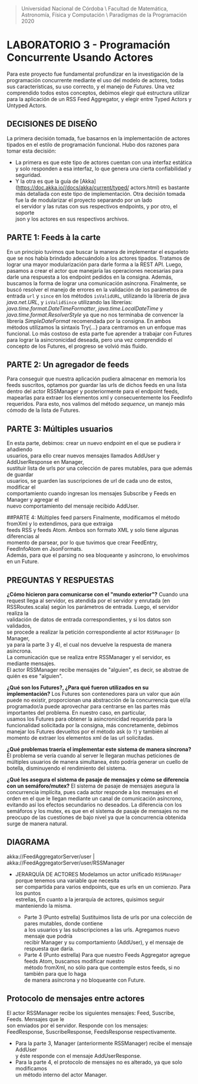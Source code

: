 > Universidad Nacional de Córdoba \ Facultad de Matemática, Astronomía,
Física y Computación \ Paradigmas de la Programación 2020

# LABORATORIO 3 - Programación Concurrente Usando Actores

Para este proyecto fue fundamental profundizar en la investigación  de la
programación concurrente mediante el uso del modelo de actores, todas sus
características, su uso correcto, y el manejo de *Futures*. Una vez comprendido
todos estos conceptos, debimos elegir qué estructura utilizar para la aplicación
de un RSS Feed Aggregator, y elegir entre Typed Actors y Untyped Actors.

## DECISIONES DE DISEÑO
La primera decisión tomada, fue basarnos en la implementación de actores tipados
en el estilo de programación funcional. Hubo dos razones para tomar esta decisión:
- La primera es que este tipo de actores cuentan con una interfaz estática y solo
  responden a esa interfaz, lo que genera una cierta confiabilidad y seguridad.
- Y la otra es que la guía de [Akka](https://doc.akka.io//docs/akka/current/typed/
  actors.html) es bastante más detallada con este tipo de implementación.
Otra decisión tomada fue la de modularizar el proyecto separando por un lado   
el servidor y las rutas con sus respectivos endpoints, y por otro, el soporte  
json y los actores en sus respectivos archivos.

##  PARTE 1: Feeds à la carte
En un principio tuvimos que buscar la manera de implementar el esqueleto que se
nos había brindado adecuándolo a los actores tipados. Tratamos de lograr una
mayor modularización para darle forma a la REST API. Luego, pasamos a crear el
actor que manejaría las operaciones necesarias para darle una respuesta a los
endpoint pedidos en la consigna. Además, buscamos la forma de lograr una
comunicación asíncrona. Finalmente, se buscó resolver el manejo de errores en
la validación de los parámetros de entrada `url` y `since` en los métodos
`isValidURL`, utilizando la librería de java *java.net.URL*, y `isValidSince`
utilizando las librerías: *java.time.format.DateTimeFormatter*,
*java.time.LocalDateTime* y *java.time.format.ResolverStyle* ya que no nos
terminaba de convencer la librería *SimpleDateFormat* recomendada por la consigna.
En ambos métodos utilizamos la sintaxis Try{...} para centrarnos en un enfoque
mas funcional. Lo más costoso de esta parte fue aprender a trabajar con Futures
para lograr la asincronicidad deseada, pero una vez comprendido el concepto de los
Futures, el progreso se volvió más fluido.

## PARTE 2: Un agregador de feeds
Para conseguir que nuestra aplicación pudiera almacenar en memoria los feeds
suscritos, optamos por guardar las urls de dichos feeds en una lista dentro del
actor RSSManager y posteriormente para el endpoint feeds, mapearlas para extraer
los elementos xml y consecuentemente los FeedInfo requeridos. Para esto, nos valimos
del método *sequence*, un manejo más cómodo de la lista de Futures.  

## PARTE 3: Múltiples usuarios  
En esta parte, debimos: crear un nuevo endpoint en el que se pudiera ir añadiendo  
usuarios, para ello crear nuevos mensajes llamados AddUser y AddUserResponse en Manager,  
sustituir lista de urls por una colección de pares mutables, para que además de guardar  
usuarios, se guarden las suscripciones de url de cada uno de estos, modificar el   
comportamiento cuando ingresan los mensajes Subscribe y Feeds en Manager y agregar el  
nuevo comportamiento del mensaje recibido AddUser.

##PARTE 4: Múltiples feed parsers
Finalmente, modificamos el método fromXml y lo extendimos, para que extraiga  
feeds RSS y feeds Atom. Ambos son formato XML y solo tiene algunas diferencias al  
momento de parsear, por lo que tuvimos que crear FeedEntry, FeedInfoAtom en JsonFormats.  
Además, para que el parsing no sea bloqueante y asíncrono, lo envolvimos en un Future.  

## PREGUNTAS Y RESPUESTAS

**¿Cómo hicieron para comunicarse con el "mundo exterior"?**
Cuando una request llega al servidor, es atendida por el servidor y enrutada (en   
RSSRoutes.scala) según los parámetros de entrada. Luego, el servidor realiza la   
validación de datos de entrada correspondientes, y si los datos son validados,  
se procede a realizar la petición correspondiente al actor `RSSManager` (o Manager,  
ya para la parte 3 y 4), el cual nos devuelve la respuesta de manera asíncrona.  
La comunicación que se realiza entre RSSManager y el servidor, es mediante mensajes.  
El actor RSSManager recibe mensajes de "alguien", es decir, se abstrae de
quién es ese "alguien".  

**¿Qué son los Futures?, ¿Para qué fueron utilizados en su implementación?**
Los Futures son contenedores para un valor que aún puede no existir, proporcionan
una abstracción de la concurrencia que el/la programador/a puede aprovechar para
centrarse en las partes más importantes del problema. En nuestro caso, en particular,  
usamos los Futures para obtener la asincronicidad requerida para la funcionalidad
solicitada por la consigna, más concretamente, debimos manejar los Futures devueltos
por el método ask (o `?`) y también al momento de extraer los elementos xml de las
url solicitadas.

**¿Qué problemas traería el implementar este sistema de manera síncrona?**
El problema se vería cuando al server le llegaran muchas peticiones de múltiples
usuarios de manera simultanea, ésto podría generar un cuello de botella, disminuyendo
el rendimiento del sistema.


**¿Qué les asegura el sistema de pasaje de mensajes y cómo se diferencia con un semáforo/mutex?**
El sistema de pasaje de mensajes asegura la concurrencia implícita, pues cada actor
responde a los mensajes en el orden en el que le llegan mediante un canal de
comunicación asíncrono, evitando así los efectos secundarios no deseados. La
diferencia con los semáforos y los mutex, es que en el sistema de pasaje de mensajes
no me preocupo de las cuestiones de bajo nivel ya que la concurrencia obtenida
surge de manera natural.

## DIAGRAMA  
akka://FeedAggregatorServer/user
               |
akka://FeedAggregatorServer/user/RSSManager

- JERARQUÍA DE ACTORES 
Modelamos un actor unificado `RSSManager` porque tenemos una variable que necesita   
ser compartida para varios endpoints, que es urls en un comienzo. Para los puntos  
estrellas, En cuanto a la jerarquía de actores, quisimos seguir manteniendo la misma.  

	- Parte 3 (Punto estrella)
		Sustituimos lista de urls por una colección de pares mutables, donde contiene   
		a los usuarios y las subscripciones a las urls. Agregamos nuevo mensaje que podría  
		recibir Manager y su comportamiento (AddUser), y el mensaje de respuesta que daría.
	- Parte 4 (Punto estrella)
		Para que nuestro Feeds Aggregator agregue feeds Atom, buscamos modificar nuestro  
		método fromXml, no sólo para que contemple estos feeds, si no también para que lo haga  
		de manera asíncrona y no bloqueante con Future.   

## Protocolo de mensajes entre actores
El actor RSSManager recibe los siguientes mensajes: Feed, Suscribe, Feeds. Mensajes que le  
son enviados por el servidor. Responde con los mensajes:   
FeedResponse, SuscribeResponse, FeedsResponse respectivamente.  
- Para la parte 3, Manager (anteriormente RSSManager) recibe el mensaje AddUser  
y éste responde con el mensaje AddUserResponse.  
- Para la parte 4, el protocolo de mensajes no es alterado, ya que solo modificamos  
un método interno del actor Manager.